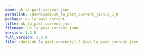 ```yaml
---
name: uk-la-past-current-json
permalink: /downloads/uk_la_past_current_json/1_3_0
package: uk_la_past_current
title: uk_la_past_current_json
filename: uk_la_past_current.json
version: 1.3.0
full_version: 1.3.0
file: /data/uk_la_past_current/1.3.0/uk_la_past_current.json
---
```

